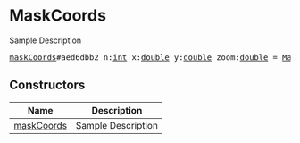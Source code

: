 # MaskCoords

Sample Description

<pre>
<a href="../constructor/maskCoords.md">maskCoords</a>#aed6dbb2 n:<a href="../type/int.md">int</a> x:<a href="../type/double.md">double</a> y:<a href="../type/double.md">double</a> zoom:<a href="../type/double.md">double</a> = <a href="../type/MaskCoords.md">MaskCoords</a>;
</pre>

## Constructors

| Name | Description |
|------|-------------|
| [maskCoords](../constructor/maskCoords.md) | Sample Description |

